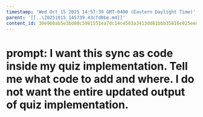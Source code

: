 ```yaml
---
timestamp: 'Wed Oct 15 2025 14:57:39 GMT-0400 (Eastern Daylight Time)'
parent: '[[..\20251015_145739.43cfd0be.md]]'
content_id: 30e960ab5e3bd80c5981551ea7dc14c4583a3413dd81bbb35816c025eed3e6ff
---
```


# prompt: I want this sync as code inside my quiz implementation. Tell me what code to add and where. I do not want the entire updated output of quiz implementation.
